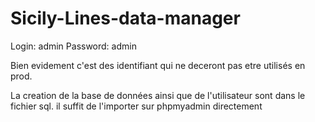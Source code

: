 # Sicily-Lines-data-manager


Login: admin
Password: admin

Bien evidement c'est des identifiant qui ne deceront pas etre utilisés en prod.

La creation de la base de données ainsi que de l'utilisateur sont dans le fichier sql. il suffit de l'importer sur phpmyadmin directement
